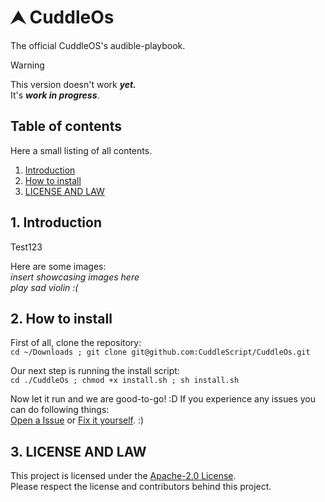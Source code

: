 # ⮝ CuddleOs

The official CuddleOS's audible-playbook.

> [!WARNING]
> This version doesn't work **_yet._**  
> It's **_work in progress_**.

## Table of contents

Here a small listing of all contents.

1. [Introduction](#1-introduction)
2. [How to install](#2-how-to-install)
3. [LICENSE AND LAW](#3-license-and-law)

## 1. Introduction

Test123

Here are some images\:  
_insert showcasing images here_  
_play sad violin \:\(_

## 2. How to install

First of all, clone the repository:  
`cd ~/Downloads ; git clone git@github.com:CuddleScript/CuddleOs.git`

Our next step is running the install script:  
`cd ./CuddleOs ; chmod +x install.sh ; sh install.sh`

Now let it run and we are good-to-go! :D
If you experience any issues you can do following things:  
[Open a Issue](https://github.com/CuddleScript/CuddleOs/issues) or [Fix it yourself](https://github.com/CuddleScript/CuddleOs/pulls). \:\)

## 3. LICENSE AND LAW

This project is licensed under the [Apache-2.0 License](/LICENSE).  
Please respect the license and contributors behind this project.
